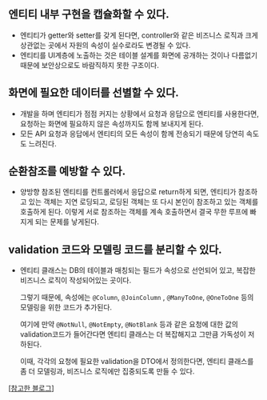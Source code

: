 ## 엔티티 내부 구현을 캡슐화할 수 있다.
- 엔티티가 getter와 setter를 갖게 된다면, controller와 같은 비즈니스 로직과 크게 상관없는 곳에서 자원의 속성이 실수로라도 변경될 수 있다.
- 엔티티를 UI계층에 노출하는 것은 테이블 설계를 화면에 공개하는 것이나 다름없기 때문에 보안상으로도 바람직하지 못한 구조이다.

## 화면에 필요한 데이터를 선별할 수 있다.
- 개발을 하며 엔티티가 점점 커지는 상황에서 요청과 응답으로 엔티티를 사용한다면, 요청하는 화면에 필요하지 않은 속성까지도 함께 보내지게 된다.
- 모든 API 요청과 응답에서 엔티티의 모든 속성이 함께 전송되기 때문에 당연히 속도도 느려진다.

## 순환참조를 예방할 수 있다.
- 양방향 참조된 엔티티를 컨트롤러에서 응답으로 return하게 되면, 엔티티가 참조하고 있는 객체는 지연 로딩되고, 로딩된 객체는 또 다시 본인이 참조하고 있는 객체를 호출하게 된다. 이렇게 서로 참조하는 객체를 계속 호출하면서 결국 무한 루프에 빠지게 되는 문제를 낳게된다.

## validation 코드와 모델링 코드를 분리할 수 있다.
- 엔티티 클래스는 DB의 테이블과 매칭되는 필드가 속성으로 선언되어 있고, 복잡한 비즈니스 로직이 작성되어있는 곳이다.
  
  그렇기 때문에, 속성에는 `@Column`, `@JoinColumn` , `@ManyToOne`, `@OneToOne` 등의 모델링을 위한 코드가 추가된다.
  
  여기에 만약 `@NotNull`, `@NotEmpty`, `@NotBlank` 등과 같은 요청에 대한 값의 validation코드가 들어간다면 엔티티 클래스는 더 복잡해지고 그만큼 가독성이 저하된다.
  
  이때, 각각의 요청에 필요한 validation을 DTO에서 정의한다면, 엔티티 클래스를 좀 더 모델링과, 비즈니스 로직에만 집중되도록 만들 수 있다.


\[[참고한 블로그](https://tecoble.techcourse.co.kr/post/2020-08-31-dto-vs-entity/)]
